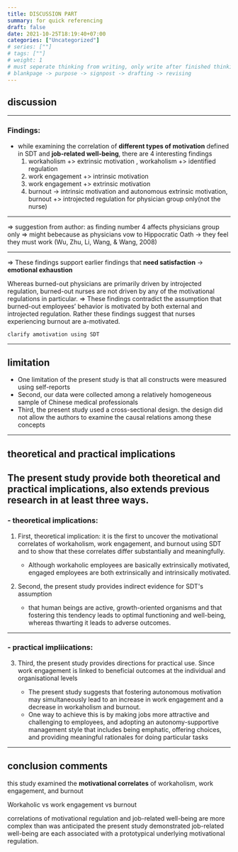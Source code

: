 ```yaml
---
title: DISCUSSION PART
summary: for quick referencing
draft: false
date: 2021-10-25T18:19:40+07:00
categories: ["Uncategorized"]
# series: [""]
# tags: [""]
# weight: 1
# must seperate thinking from writing, only write after finished thinking
# blankpage -> purpose -> signpost -> drafting -> revising
---
```


## discussion

---

### Findings:

- while examining the correlation of **different types of motivation** defined in SDT and **job-related well-being**, there are 4 interesting findings
  1. workaholism +> extrinsic motivation , workaholism +> identified regulation
  2. work engagement +> intrinsic motivation
  3. work engagement +> extrinsic motivation
  4. burnout -> intrinsic motivation and autonomous extrinsic motivation, burnout +> introjected regulation for physician group only(not the nurse)

---

=> suggestion from author: as finding number 4 affects physicians group only
=> might bebecause as physicians vow to Hippocratic Oath -> they feel they must work (Wu, Zhu, Li, Wang, & Wang, 2008)

---

=> These findings support earlier findings that **need satisfaction** -> **emotional exhaustion**

Whereas burned-out physicians are primarily driven by introjected regulation, burned-out nurses are not driven by any of the motivational regulations in particular.
=> These findings contradict the assumption that burned-out employees’ behavior is motivated by both external and introjected regulation.
Rather these findings suggest that nurses experiencing burnout are a-motivated.

```
clarify amotivation using SDT
```

---

## limitation

- One limitation of the present study is that all constructs were measured using self-reports
- Second, our data were collected among a relatively homogeneous sample of Chinese medical professionals
- Third, the present study used a cross-sectional design. the design did not allow the authors to examine the causal relations among these concepts

---

## theoretical and practical implications

## The present study provide both theoretical and practical implications, also extends previous research in at least three ways.

### - theoretical implications:

1. First, theoretical implication: it is the first to uncover the motivational correlates of workaholism, work engagement, and burnout using SDT and to show that these correlates differ substantially and meaningfully.

   - Although workaholic employees are basically extrinsically motivated, engaged employees are both extrinsically and intrinsically motivated.

2. Second, the present study provides indirect evidence for SDT's assumption

   - that human beings are active, growth-oriented organisms and that fostering this tendency leads to optimal functioning and well-being, whereas thwarting it leads to adverse outcomes.

---

### - practical impliications:

3. Third, the present study provides directions for practical use. Since work engagement is linked to beneficial outcomes at the individual and organisational levels

   - The present study suggests that fostering autonomous motivation may simultaneously lead to an increase in work engagement and a decrease in workaholism and burnout.
   - One way to achieve this is by making jobs more attractive and challenging to employees, and adopting an autonomy-supportive management style that includes being emphatic, offering choices, and providing meaningful rationales for doing particular tasks

---

## conclusion comments

this study examined the **motivational correlates** of workaholism, work engagement, and burnout

Workaholic vs work engagement vs burnout

correlations of motivational regulation and job-related well-being are more complex than was anticipated
the present study demonstrated job-related well-being are each associated with a prototypical underlying motivational regulation.
